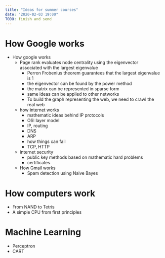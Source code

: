 ```yaml
---
title: "Ideas for summer courses"
date: "2020-02-03 19:00"
TODO: finish and send
---
```


# How Google works

+ How google works
  + Page rank evaluates node centrality using the eigenvector associated with the largest eigenvalue
    + Perron Frobenius theorem guarantees that the largest eigenvalue is 1
    + the eigenvector can be found by the power method
    + the matrix can be represented in sparse form
    + same ideas can be applied to other networks
    + To build the graph representing the web, we need to crawl the real web
  + how internet works
    + mathematic ideas behind IP protocols
    + OSI layer model
    + IP, routing
    + DNS
    + ARP
    + how things can fail
    + TCP, HTTP
  + internet security
    + public key methods based on mathematic hard problems
    + certificates
  + How Gmail works
    + Spam detection using Naive Bayes

# How computers work

+ From NAND to Tetris
+ A simple CPU from first principles

# Machine Learning

+ Perceptron
+ CART
